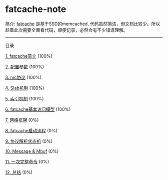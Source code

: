 fatcache-note
=============

简介:
[fatcache](https://github.com/git-hulk/fatcache.git) 是基于SSD的memcached, 代码虽然简洁，但文档比较少。所以趁着此次需要全面看代码，顺便记录，必然会有不少错误理解。

------------------------


目录

[1. fatcache简介](/contents/description.md) (100%)


[2. 配置参数](/contents/configure.md) (100%)


[3. mc协议](/contents/mc_protocol.md) (100%)


[4. Slab机制](/contents/slab.md) (100%)


[5. 索引机制](/contents/itemx.md) (100%)


[6. fatcache基本访问模型](/contents/view_model.md) (100%)


[7. 网络框架](/contents/network.md) (0%)


[8. fatcache启动流程](/contents/main.md) (0%)


[9. 协议解析状态机](/contents/protocal_state.md) (0%)


[10. Message & Mbuf](/contents/msg_and_mbuf.md) (0%)


[11. 一次完整命令](/contents/compelete_process.md) (0%)


[12. 总结](/contents/end.md) (0%)


